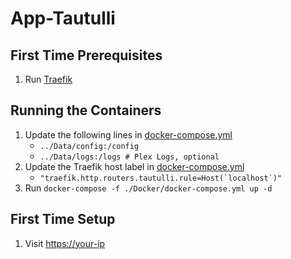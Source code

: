 # App-Tautulli

## First Time Prerequisites

1. Run [Traefik](https://github.com/mattlombana/App-Traefik)

## Running the Containers

1. Update the following lines in [docker-compose.yml](./Docker/docker-compose.yml)
    * `../Data/config:/config`
    * `../Data/logs:/logs # Plex Logs, optional`
2. Update the Traefik host label in [docker-compose.yml](./Docker/docker-compose.yml)
    * ``"traefik.http.routers.tautulli.rule=Host(`localhost`)"``
3. Run `docker-compose -f ./Docker/docker-compose.yml up -d`

## First Time Setup

1. Visit <https://your-ip>
